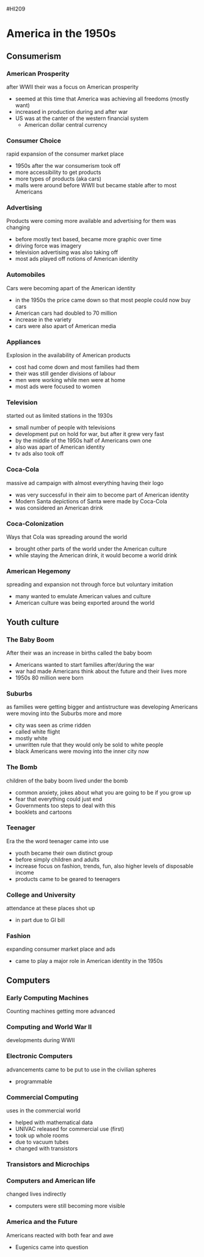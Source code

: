 #HI209 

# America in the 1950s

## Consumerism

### American Prosperity

after WWII their was a focus on American prosperity
- seemed at this time that America was achieving all freedoms (mostly want)
- increased in production during and after war
- US was at the canter of the western financial system
	- American dollar central currency

### Consumer Choice

rapid expansion of the consumer market place
- 1950s after the war consumerism took off
- more accessibility to get products
- more types of products (aka cars)
- malls were around before WWII but became stable after to most Americans

### Advertising

Products were coming more available and advertising for them was changing
- before mostly text based, became more graphic over time
- driving force was imagery
- television advertising was also taking off
- most ads played off notions of American identity

### Automobiles

Cars were becoming apart of the American identity
- in the 1950s the price came down so that most people could now buy cars
- American cars had doubled to 70 million
- increase in the variety
- cars were also apart of American media

### Appliances

Explosion in the availability of American products
- cost had come down and most families had them
- their was still gender divisions of labour
- men were working while men were at home
- most ads were focused to women

### Television

started out as limited stations in the 1930s
- small number of people with televisions
- development put on hold for war, but after it grew very fast
- by the middle of the 1950s half of Americans own one
- also was apart of American identity
- tv ads also took off

### Coca-Cola

massive ad campaign with almost everything having their logo
- was very successful in their aim to become part of American identity
- Modern Santa depictions of Santa were made by Coca-Cola
- was considered an American drink

### Coca-Colonization

Ways that Cola was spreading around the world
- brought other parts of the world under the American culture
- while staying the American drink, it would become a world drink

### American Hegemony

spreading and expansion not through force but voluntary imitation
- many wanted to emulate American values and culture
- American culture was being exported around the world

## Youth culture

### The Baby Boom

After their was an increase in births called the baby boom
- Americans wanted to start families after/during the war
- war had made Americans think about the future and their lives more
- 1950s 80 million were born

### Suburbs

as families were getting bigger and antistructure was developing Americans were moving into the Suburbs more and more
- city was seen as crime ridden
- called white flight
- mostly white
- unwritten rule that they would only be sold to white people
- black Americans were moving into the inner city now

### The Bomb

children of the baby boom lived under the bomb
- common anxiety, jokes about what you are going to be if you grow up
- fear that everything could just end
- Governments too steps to deal with this
- booklets and cartoons

### Teenager

Era the the word teenager came into use
- youth became their own distinct group
- before simply children and adults
- increase focus on fashion, trends, fun, also higher levels of disposable income
- products came to be geared to teenagers

### College and University

attendance at these places shot up
- in part due to GI bill

### Fashion

expanding consumer market place and ads
- came to play a major role in American identity in the 1950s

 

## Computers

### Early Computing Machines

Counting machines getting more advanced

### Computing and World War II

developments during WWII

### Electronic Computers

advancements came to be put to use in the civilian spheres 
- programmable

### Commercial Computing

uses in the commercial world
- helped with mathematical data
- UNIVAC released for commercial use (first)
- took up whole rooms
- due to vacuum tubes
- changed with transistors

### Transistors and Microchips

### Computers and American life

changed lives indirectly
- computers were still becoming more visible

### America and the Future

Americans reacted with both fear and awe
- Eugenics came into question




